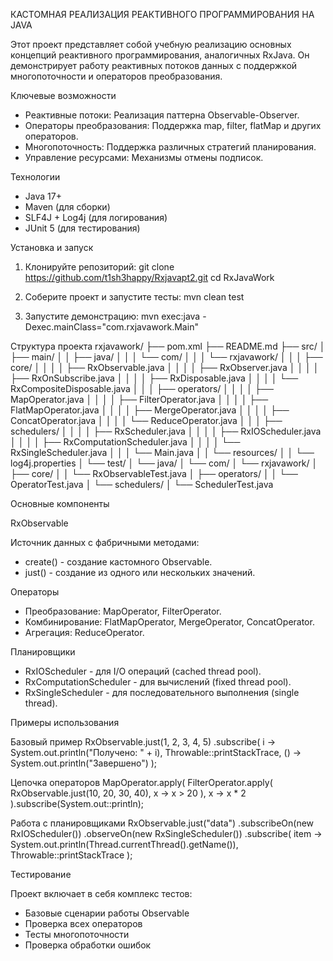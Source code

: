 КАСТОМНАЯ РЕАЛИЗАЦИЯ РЕАКТИВНОГО ПРОГРАММИРОВАНИЯ НА JAVA

Этот проект представляет собой учебную реализацию основных концепций реактивного программирования, аналогичных RxJava. Он демонстрирует работу реактивных потоков данных с поддержкой многопоточности и операторов преобразования.

Ключевые возможности

- Реактивные потоки: Реализация паттерна Observable-Observer.
- Операторы преобразования: Поддержка map, filter, flatMap и других операторов.
- Многопоточность: Поддержка различных стратегий планирования.
- Управление ресурсами: Механизмы отмены подписок.

Технологии

- Java 17+
- Maven (для сборки)
- SLF4J + Log4j (для логирования)
- JUnit 5 (для тестирования)

Установка и запуск

1. Клонируйте репозиторий:
git clone https://github.com/t1sh3happy/Rxjavapt2.git
    cd RxJavaWork


2. Соберите проект и запустите тесты:
mvn clean test


3. Запустите демонстрацию:
mvn exec:java -Dexec.mainClass="com.rxjavawork.Main"


Структура проекта
rxjavawork/
├── pom.xml
├── README.md
├── src/
│   ├── main/
│   │   ├── java/
│   │   │   └── com/
│   │   │       └── rxjavawork/
│   │   │           ├── core/
│   │   │           │   ├── RxObservable.java
│   │   │           │   ├── RxObserver.java
│   │   │           │   ├── RxOnSubscribe.java
│   │   │           │   ├── RxDisposable.java
│   │   │           │   └── RxCompositeDisposable.java
│   │   │           ├── operators/
│   │   │           │   ├── MapOperator.java
│   │   │           │   ├── FilterOperator.java
│   │   │           │   ├── FlatMapOperator.java
│   │   │           │   ├── MergeOperator.java
│   │   │           │   ├── ConcatOperator.java
│   │   │           │   └── ReduceOperator.java
│   │   │           ├── schedulers/
│   │   │           │   ├── RxScheduler.java
│   │   │           │   ├── RxIOScheduler.java
│   │   │           │   ├── RxComputationScheduler.java
│   │   │           │   └── RxSingleScheduler.java
│   │   │           └── Main.java
│   │   └── resources/
│   │       └── log4j.properties
│   └── test/
│       └── java/
│           └── com/
│               └── rxjavawork/
│                   ├── core/
│                   │   └── RxObservableTest.java
│                   ├── operators/
│                   │   └── OperatorTest.java
│                   └── schedulers/
│                       └── SchedulerTest.java



Основные компоненты

RxObservable

Источник данных с фабричными методами:

- create() - создание кастомного Observable.
- just() - создание из одного или нескольких значений.

Операторы

- Преобразование: MapOperator, FilterOperator.
- Комбинирование: FlatMapOperator, MergeOperator, ConcatOperator.
- Агрегация: ReduceOperator.

Планировщики

- RxIOScheduler - для I/O операций (cached thread pool).
- RxComputationScheduler - для вычислений (fixed thread pool).
- RxSingleScheduler - для последовательного выполнения (single thread).

Примеры использования

Базовый пример
RxObservable.just(1, 2, 3, 4, 5)
    .subscribe(
        i -> System.out.println("Получено: " + i),
        Throwable::printStackTrace,
        () -> System.out.println("Завершено")
    );


Цепочка операторов
MapOperator.apply(
    FilterOperator.apply(
        RxObservable.just(10, 20, 30, 40),
        x -> x > 20
    ),
    x -> x * 2
).subscribe(System.out::println);


Работа с планировщиками
RxObservable.just("data")
    .subscribeOn(new RxIOScheduler())
    .observeOn(new RxSingleScheduler())
    .subscribe(
        item -> System.out.println(Thread.currentThread().getName()),
        Throwable::printStackTrace
    );


Тестирование

Проект включает в себя комплекс тестов:
- Базовые сценарии работы Observable
- Проверка всех операторов
- Тесты многопоточности
- Проверка обработки ошибок
